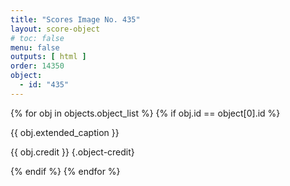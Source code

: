 ```yaml
---
title: "Scores Image No. 435"
layout: score-object
# toc: false
menu: false
outputs: [ html ]
order: 14350
object:
  - id: "435"
---
```


{% for obj in objects.object_list %}
{% if obj.id == object[0].id %}

{{ obj.extended_caption }}

{{ obj.credit }} {.object-credit}

{% endif %}
{% endfor %}
